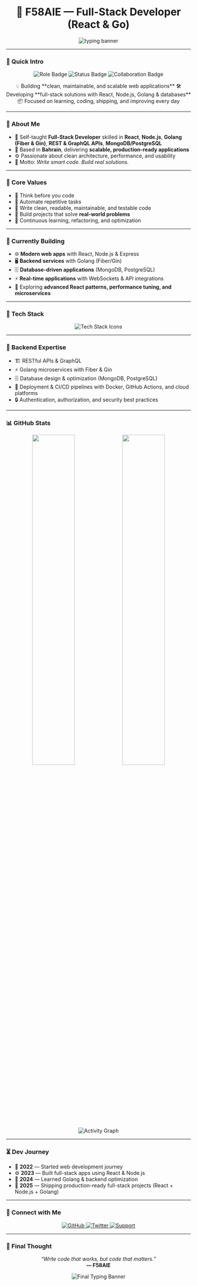 <h1 align="center">
  🚀 F58AIE — Full-Stack Developer (React & Go)
</h1>

<p align="center">
  <img src="https://readme-typing-svg.demolab.com/?lines=Self-Taught+Full-Stack+Developer;React,+Node.js+%26+Golang;Building+Scalable+Web+Apps&center=true&width=800&height=45&color=00ffcc&vCenter=true" alt="typing banner" />
</p>

---

### 📌 Quick Intro

<p align="center">
  <img src="https://img.shields.io/badge/Role-Full--Stack%20Developer-2f74c0?style=for-the-badge&logo=react&logoColor=white" alt="Role Badge" />
  <img src="https://img.shields.io/badge/Status-Self--Taught-2ca02c?style=for-the-badge&logo=bookstack&logoColor=white" alt="Status Badge" />
  <img src="https://img.shields.io/badge/Collaboration-Open%20to%20Work-1f77b4?style=for-the-badge&logo=handshake&logoColor=white" alt="Collaboration Badge" />
</p>

<p align="center">
  💡 Building **clean, maintainable, and scalable web applications**  
  🛠️ Developing **full-stack solutions with React, Node.js, Golang & databases**  
  📦 Focused on learning, coding, shipping, and improving every day
</p>

---

### 🧠 About Me

- 🧬 Self-taught **Full-Stack Developer** skilled in **React**, **Node.js**, **Golang (Fiber & Gin)**, **REST & GraphQL APIs**, **MongoDB/PostgreSQL**  
- 📍 Based in **Bahrain**, delivering **scalable, production-ready applications**  
- ⚙️ Passionate about clean architecture, performance, and usability  
- 🎯 Motto: *Write smart code. Build real solutions.*

---

### 🧩 Core Values

- 🧠 Think before you code  
- 🔁 Automate repetitive tasks  
- 📐 Write clean, readable, maintainable, and testable code  
- 🚀 Build projects that solve **real-world problems**  
- 🧭 Continuous learning, refactoring, and optimization

---

### 🚧 Currently Building

- 🌐 **Modern web apps** with React, Node.js & Express  
- 🖥️ **Backend services** with Golang (Fiber/Gin)  
- 🗄️ **Database-driven applications** (MongoDB, PostgreSQL)  
- ⚡ **Real-time applications** with WebSockets & API integrations  
- 🧪 Exploring **advanced React patterns, performance tuning, and microservices**

---

### 🧰 Tech Stack

<p align="center">
  <img src="https://skillicons.dev/icons?i=react,nodejs,go,js,ts,html,css,tailwind,git,github,docker,mongodb,postgres,graphql" alt="Tech Stack Icons" />
</p>

---

### 🔧 Backend Expertise

- 🏗️ RESTful APIs & GraphQL  
- ⚡ Golang microservices with Fiber & Gin  
- 🗄️ Database design & optimization (MongoDB, PostgreSQL)  
- 🚀 Deployment & CI/CD pipelines with Docker, GitHub Actions, and cloud platforms  
- 🔒 Authentication, authorization, and security best practices

---

### 📊 GitHub Stats

<p align="center">
  <img src="https://github-readme-stats.vercel.app/api?username=F58AIE&show_icons=true&theme=tokyonight&hide_border=true" width="48%" />
  <img src="https://streak-stats.demolab.com?user=F58AIE&theme=tokyonight&hide_border=true" width="48%" />
</p>

<p align="center">
  <img src="https://github-readme-activity-graph.vercel.app/graph?username=F58AIE&theme=react-dark&hide_border=true" alt="Activity Graph" />
</p>

---

### ⏳ Dev Journey

- 🧠 **2022** — Started web development journey  
- ⚙️ **2023** — Built full-stack apps using React & Node.js  
- 🧪 **2024** — Learned Golang & backend optimization  
- 🚀 **2025** — Shipping production-ready full-stack projects (React + Node.js + Golang)

---

### 🔗 Connect with Me

<p align="center">
  <a href="https://github.com/F58AIE" target="_blank">
    <img src="https://img.shields.io/badge/GitHub-F58AIE-181717?style=for-the-badge&logo=github" alt="GitHub" />
  </a>
  <a href="https://twitter.com/F58AIE" target="_blank">
    <img src="https://img.shields.io/badge/Twitter-@F58AIE-1DA1F2?style=for-the-badge&logo=twitter&logoColor=white" alt="Twitter" />
  </a>
  <a href="https://www.buymeacoffee.com/f58aie" target="_blank">
    <img src="https://img.shields.io/badge/Support-F58AIE-yellow?style=for-the-badge&logo=buy-me-a-coffee&logoColor=black" alt="Support" />
  </a>
</p>

---

### 🔮 Final Thought

<p align="center">
  <i>“Write code that works, but code that matters.”</i><br />
  <b>— F58AIE</b>
</p>

<p align="center">
  <img src="https://readme-typing-svg.demolab.com/?font=Fira+Code&size=18&pause=1000&color=58FFD4&center=true&vCenter=true&width=700&lines=Learning+React+%26+Golang...;Building+the+Web+of+Tomorrow." alt="Final Typing Banner" />
</p>
